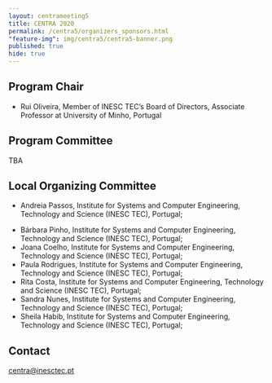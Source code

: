 ```yaml
---
layout: centrameeting5
title: CENTRA 2020
permalink: /centra5/organizers_sponsors.html
"feature-img": img/centra5/centra5-banner.png
published: true
hide: true
---
```


## Program Chair
- Rui Oliveira, Member of INESC TEC’s Board of Directors, Associate Professor at University of Minho, Portugal <br>

## Program Committee

TBA

## Local Organizing Committee
-	Andreia Passos, Institute for Systems and Computer Engineering, Technology and Science (INESC TEC), Portugal;
<!--- 	António Carlos Sá, Institute for Systems and Computer Engineering, Technology and Science (INESC TEC), Portugal;-->
- 	Bárbara Pinho, Institute for Systems and Computer Engineering, Technology and Science (INESC TEC), Portugal;
-	Joana Coelho, Institute for Systems and Computer Engineering, Technology and Science (INESC TEC), Portugal;
-	Paula Rodrigues, Institute for Systems and Computer Engineering, Technology and Science (INESC TEC), Portugal;
-	Rita Costa, Institute for Systems and Computer Engineering, Technology and Science (INESC TEC), Portugal;
-	Sandra Nunes, Institute for Systems and Computer Engineering, Technology and Science (INESC TEC), Portugal;
-	Sheila Habib, Institute for Systems and Computer Engineering, Technology and Science (INESC TEC), Portugal;

## Contact
[centra@inesctec.pt](centra@inesctec.pt)  
